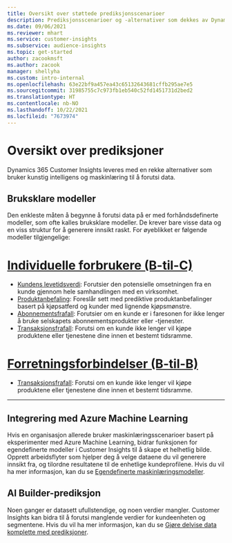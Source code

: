 ```yaml
---
title: Oversikt over støttede prediksjonsscenarioer
description: Prediksjonsscenarioer og -alternativer som dekkes av Dynamics 365 Customer Insights.
ms.date: 09/06/2021
ms.reviewer: mhart
ms.service: customer-insights
ms.subservice: audience-insights
ms.topic: get-started
author: zacookmsft
ms.author: zacook
manager: shellyha
ms.custom: intro-internal
ms.openlocfilehash: 63e22bf9a457ea43c65132643681cffb295ae7e5
ms.sourcegitcommit: 31985755c7c973fb1eb540c52fd1451731d2bed2
ms.translationtype: HT
ms.contentlocale: nb-NO
ms.lasthandoff: 10/22/2021
ms.locfileid: "7673974"
---
```

# <a name="predictions-overview"></a>Oversikt over prediksjoner

Dynamics 365 Customer Insights leveres med en rekke alternativer som bruker kunstig intelligens og maskinlæring til å forutsi data. 

## <a name="out-of-box-models"></a>Bruksklare modeller

Den enkleste måten å begynne å forutsi data på er med forhåndsdefinerte modeller, som ofte kalles bruksklare modeller. De krever bare visse data og en viss struktur for å generere innsikt raskt. For øyeblikket er følgende modeller tilgjengelige: 

# <a name="individual-consumers-b-to-c"></a>[Individuelle forbrukere (B-til-C)](#tab/b2c)

- [Kundens levetidsverdi](predict-customer-lifetime-value.md): Forutsier den potensielle omsetningen fra en kunde gjennom hele samhandlingen med en virksomhet.
- [Produktanbefaling](predict-product-recommendation.md): Foreslår sett med prediktive produktanbefalinger basert på kjøpsatferd og kunder med lignende kjøpsmønstre.
- [Abonnementsfrafall](predict-subscription-churn.md): Forutsier om en kunde er i faresonen for ikke lenger å bruke selskapets abonnementsprodukter eller -tjenester.
- [Transaksjonsfrafall](predict-transactional-churn.md): Forutsi om en kunde ikke lenger vil kjøpe produktene eller tjenestene dine innen et bestemt tidsramme.

# <a name="business-accounts-b-to-b"></a>[Forretningsforbindelser (B-til-B)](#tab/b2b)

- [Transaksjonsfrafall](predict-transactional-churn.md): Forutsi om en kunde ikke lenger vil kjøpe produktene eller tjenestene dine innen et bestemt tidsramme.

---


## <a name="azure-machine-learning-integration"></a>Integrering med Azure Machine Learning

Hvis en organisasjon allerede bruker maskinlæringsscenarioer basert på eksperimenter med Azure Machine Learning, bidrar funksjonen for egendefinerte modeller i Customer Insights til å skape et helhetlig bilde. Opprett arbeidsflyter som hjelper deg å velge dataene du vil generere innsikt fra, og tilordne resultatene til de enhetlige kundeprofilene. Hvis du vil ha mer informasjon, kan du se [Egendefinerte maskinlæringsmodeller](custom-models.md).

## <a name="ai-builder-prediction"></a>AI Builder-prediksjon

Noen ganger er datasett ufullstendige, og noen verdier mangler. Customer Insights kan bidra til å forutsi manglende verdier for kundeenheten og segmentene. Hvis du vil ha mer informasjon, kan du se [Gjøre delvise data komplette med prediksjoner](predictions.md).
